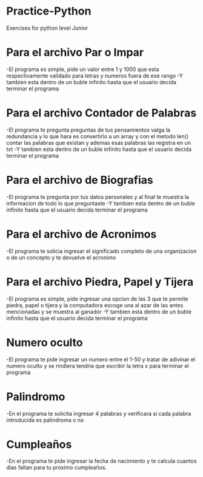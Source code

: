 # Practice-Python
Exercises for python level Junior


# Para el archivo Par o Impar
-El programa es simple, pide un valor entre 1 y 1000 que esta
respectivamente validado para letras y numeros fuera de ese rango
-Y tambien esta dentro de un buble infinito hasta que el usuario
decida terminar el programa

# Para el archivo Contador de Palabras
-El programa te pregunta preguntas de tus pensamientos valga la redundancia
y lo que hara es convertirlo a un array y con el metodo len() contar las palabras
que existan y ademas esas palabras las registra en un txt
-Y tambien esta dentro de un buble infinito hasta que el usuario
decida terminar el programa

# Para el archivo de Biografias

-El programa te pregunta por tus datos personales y al final te muestra la
informacion de todo lo que preguntaste
-Y tambien esta dentro de un buble infinito hasta que el usuario
decida terminar el programa

# Para el archivo de Acronimos
-El programa te solicia ingresar el significado completo de una organizacion o
de un concepto y te devuelve el acronimo

# Para el archivo Piedra, Papel y Tijera
-El programa es simple, pide ingresar una opcion de las 3 que te permite piedra, papel
o tijera y la computadora escoge una al azar de las antes mencionadas y se muestra al ganador
-Y tambien esta dentro de un buble infinito hasta que el usuario
decida terminar el programa

# Numero oculto
-El programa te pide ingresar un numero entre el 1-50 y tratar de adivinar el
numero oculto y se rindiera tendria que escribir la letra x para terminar el
programa

# Palindromo
-En el programa te solicita ingresar 4 palabras y verificara si cada palabra introducida
es palindroma o no

# Cumpleaños
-En el programa te pide ingresar la fecha de nacimiento y te calcula cuantos dias faltan
para tu proximo cumpleaños.